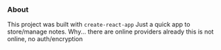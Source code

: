 ### About
This project was built with `create-react-app`
Just a quick app to store/manage notes. Why... there are online providers already this is not online, no auth/encryption
